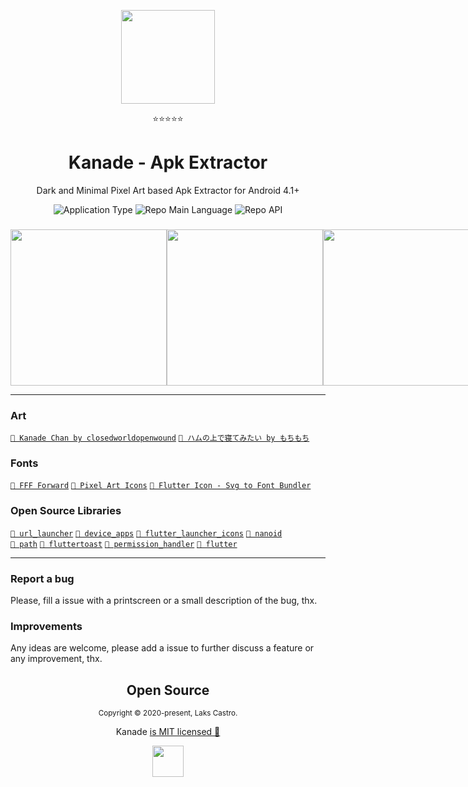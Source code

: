 <p align="center">
  <img src="https://user-images.githubusercontent.com/51419598/138639694-77dc8fce-82ca-4032-9f95-a2585eaf33d0.png" width="150" />
</p>
<p align="center">⭐⭐⭐⭐⭐</p>
<h1 align="center">Kanade - Apk Extractor</h1>
<p align="center">Dark and Minimal Pixel Art based Apk Extractor for Android 4.1+</p>
<p align="center">
  <img  src="https://img.shields.io/badge/application-apk_extractor-green" alt="Application Type" />
  <img  src="https://img.shields.io/badge/language-dart-blue" alt="Repo Main Language" />
  <img  src="https://img.shields.io/badge/android-4.1+-success" alt="Repo API" />
</p>

<h3 align="center"></h3>
<p align="center"><b></b></p>

<div align="center">
  <div style="display: flex;">
    <kbd><img src="https://user-images.githubusercontent.com/51419598/138739155-1b0d5d5f-8f4b-4106-b8cc-b68fb1f1b109.png" width="250"></kbd>
    <kbd><img src="https://user-images.githubusercontent.com/51419598/138739165-1db2ecd7-8eaa-4526-8502-61b149d314c9.png" width="250"></kbd>
    <kbd><img src="https://user-images.githubusercontent.com/51419598/138739171-68272488-a1b9-49f1-bc21-dc11452e1dfe.png" width="250"></kbd>
  </div>
</div>

<hr>

### Art

[`🔗 Kanade Chan by closedworldopenwound`](https://www.deviantart.com/closedworldopenwound/art/Kanade-Chan-660321422) [`🔗 ハムの上で寝てみたい by もちもち`](https://dotpict.net/works/3311931)

### Fonts

[`🔗 FFF Forward`](https://www.1001fonts.com/fff-forward-font.html) [`🔗 Pixel Art Icons`](https://pixelarticons.com/) [`🔗 Flutter Icon - Svg to Font Bundler`](https://www.fluttericon.com/)

### Open Source Libraries

[`🔗 url_launcher`](https://pub.dev/packages/url_launcher) [`🔗 device_apps`](https://pub.dev/packages/device_apps) [`🔗 flutter_launcher_icons`](https://pub.dev/packages/flutter_launcher_icons) [`🔗 nanoid`](https://pub.dev/packages/nanoid) <br> [`🔗 path`](https://pub.dev/packages/path)
[`🔗 fluttertoast`](https://pub.dev/packages/fluttertoast) [`🔗 permission_handler`](https://pub.dev/packages/permission_handler) [`🔗 flutter`](https://flutter.dev/)

<hr>

### Report a bug

Please, fill a issue with a printscreen or a small description of the bug, thx.

### Improvements

Any ideas are welcome, please add a issue to further discuss a feature or any improvement, thx.

<h2 align="center">
  Open Source
</h2>
<p align="center">
  <sub>Copyright © 2020-present, Laks Castro.</sub>
</p>
<p align="center">Kanade <a href="https://github.com/LaksCastro/kanade/blob/master/LICENSE.md">is MIT licensed 💖</a></p>
<p align="center">
  <img src="https://user-images.githubusercontent.com/51419598/138740064-92e4c38a-e648-41b5-8432-da0962028f62.png" width="50" />
</p>
